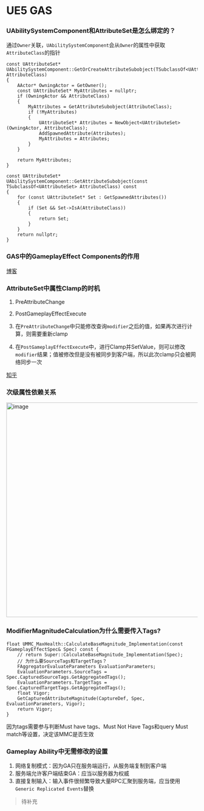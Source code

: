 # UE5 GAS

### UAbilitySystemComponent和AttributeSet是怎么绑定的？

通过``Owner``关联，``UAbilitySystemComponent``会从``Owner``的属性中获取``AttributeClass``的指针
```
const UAttributeSet* UAbilitySystemComponent::GetOrCreateAttributeSubobject(TSubclassOf<UAttributeSet> AttributeClass)
{
	AActor* OwningActor = GetOwner();
	const UAttributeSet* MyAttributes = nullptr;
	if (OwningActor && AttributeClass)
	{
		MyAttributes = GetAttributeSubobject(AttributeClass);
		if (!MyAttributes)
		{
			UAttributeSet* Attributes = NewObject<UAttributeSet>(OwningActor, AttributeClass);
			AddSpawnedAttribute(Attributes);
			MyAttributes = Attributes;
		}
	}

	return MyAttributes;
}

const UAttributeSet* UAbilitySystemComponent::GetAttributeSubobject(const TSubclassOf<UAttributeSet> AttributeClass) const
{
	for (const UAttributeSet* Set : GetSpawnedAttributes())
	{
		if (Set && Set->IsA(AttributeClass))
		{
			return Set;
		}
	}
	return nullptr;
}
```

### GAS中的GameplayEffect Components的作用

[博客](https://www.quodsoler.com/blog/how-to-use-gameplay-effect-components-in-unreal-engine-5)


### AttributeSet中属性Clamp的时机

1. PreAttributeChange
2. PostGameplayEffectExecute

1. 在``PreAttributeChange``中只能修改查询``modifier``之后的值，如果再次进行计算，则需要重新clamp
2. 在``PostGameplayEffectExecute``中，进行Clamp并SetValue，则可以修改``modifier``结果；值被修改但是没有被同步到客户端，所以此次clamp只会被网络同步一次

[知乎](https://zhuanlan.zhihu.com/p/464303056)

### 次级属性依赖关系

<img width="1177" height="564" alt="image" src="https://github.com/user-attachments/assets/aa1d17e2-e375-413a-b993-b852185c4473" />

### ModifierMagnitudeCalculation为什么需要传入Tags?

```
float UMMC_MaxHealth::CalculateBaseMagnitude_Implementation(const FGameplayEffectSpec& Spec) const {
	// return Super::CalculateBaseMagnitude_Implementation(Spec);
	// 为什么要SourceTags和TargetTags？
	FAggregatorEvaluateParameters EvaluationParameters;
	EvaluationParameters.SourceTags = Spec.CapturedSourceTags.GetAggregatedTags();
	EvaluationParameters.TargetTags = Spec.CapturedTargetTags.GetAggregatedTags();
	float Vigor;
	GetCapturedAttributeMagnitude(CaptureDef, Spec, EvaluationParameters, Vigor);
	return Vigor;
}
```

因为tags需要参与判断Must have tags、Must Not Have Tags和query Must match等设置，决定该MMC是否生效

### Gameplay Ability中无需修改的设置

1. 网络复制模式：因为GA只在服务端运行，从服务端复制到客户端
2. 服务端允许客户端结束GA：应当以服务器为权威
3. 直接复制输入：输入事件很频繁导致大量RPC汇聚到服务端，应当使用``Generic Replicated Events``替换


> 待补充
